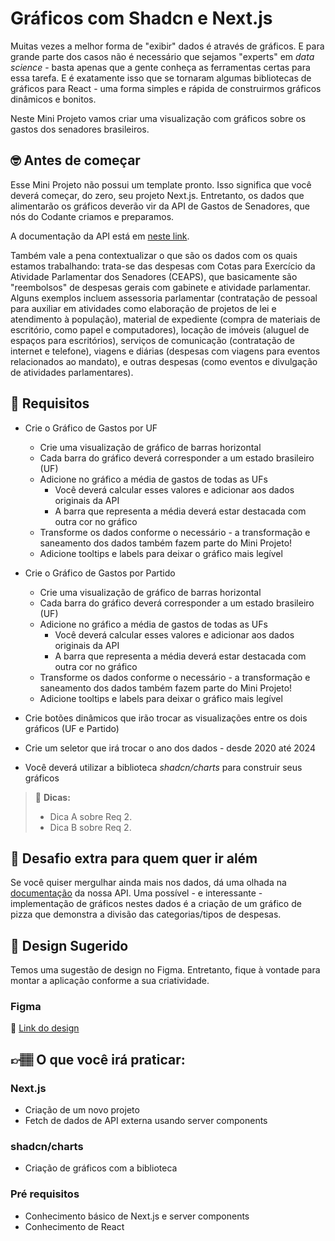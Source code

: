 # Gráficos com Shadcn e Next.js

Muitas vezes a melhor forma de "exibir" dados é através de gráficos. E para grande parte dos casos não é necessário que sejamos "experts" em *data science* - basta apenas que a gente conheça as ferramentas certas para essa tarefa. E é exatamente isso que se tornaram algumas bibliotecas de gráficos para React - uma forma simples e rápida de construirmos gráficos dinâmicos e bonitos.  

Neste Mini Projeto vamos criar uma visualização com gráficos sobre os gastos dos senadores brasileiros.

## 🤓 Antes de começar

Esse Mini Projeto não possui um template pronto. Isso significa que você deverá começar, do zero, seu projeto Next.js. Entretanto, os dados que alimentarão os gráficos deverão vir da API de Gastos de Senadores, que nós do Codante criamos e preparamos. 

A documentação da API está em [neste link](https://docs.apis.codante.io/gastos-senadores). 

Também vale a pena contextualizar o que são os dados com os quais estamos trabalhando: trata-se das despesas com Cotas para Exercício da Atividade Parlamentar dos Senadores (CEAPS), que basicamente são "reembolsos" de despesas gerais com gabinete e atividade parlamentar. Alguns exemplos incluem assessoria parlamentar (contratação de pessoal para auxiliar em atividades como elaboração de projetos de lei e atendimento à população), material de expediente (compra de materiais de escritório, como papel e computadores), locação de imóveis (aluguel de espaços para escritórios), serviços de comunicação (contratação de internet e telefone), viagens e diárias (despesas com viagens para eventos relacionados ao mandato), e outras despesas (como eventos e divulgação de atividades parlamentares).

## 🔨 Requisitos

- Crie o Gráfico de Gastos por UF
	- Crie uma visualização de gráfico de barras horizontal
	- Cada barra do gráfico deverá corresponder a um estado brasileiro (UF) 
	- Adicione no gráfico a média de gastos de todas as UFs
		- Você deverá calcular esses valores e adicionar aos dados originais da API
		- A barra que representa a média deverá estar destacada com outra cor no gráfico
	- Transforme os dados conforme o necessário - a transformação e saneamento dos dados também fazem parte do Mini Projeto!
	- Adicione tooltips e labels para deixar o gráfico mais legível

- Crie o Gráfico de Gastos por Partido
	- Crie uma visualização de gráfico de barras horizontal
	- Cada barra do gráfico deverá corresponder a um estado brasileiro (UF) 
	- Adicione no gráfico a média de gastos de todas as UFs
		- Você deverá calcular esses valores e adicionar aos dados originais da API
		- A barra que representa a média deverá estar destacada com outra cor no gráfico
	- Transforme os dados conforme o necessário - a transformação e saneamento dos dados também fazem parte do Mini Projeto!
	- Adicione tooltips e labels para deixar o gráfico mais legível

- Crie botões dinâmicos que irão trocar as visualizações entre os dois gráficos (UF e Partido)
- Crie um seletor que irá trocar o ano dos dados - desde 2020 até 2024
- Você deverá utilizar a biblioteca *shadcn/charts* para construir seus gráficos


> 👀 **Dicas:**
> - Dica A sobre Req 2.
> - Dica B sobre Req 2.


## 🔨 Desafio extra para quem quer ir além

Se você quiser mergulhar ainda mais nos dados, dá uma olhada na [documentação](https://docs.apis.codante.io/gastos-senadores) da nossa API. Uma possível - e interessante - implementação de gráficos nestes dados é a criação de um gráfico de pizza que demonstra a divisão das categorias/tipos de despesas.

## 🎨 Design Sugerido

Temos uma sugestão de design no Figma. Entretanto, fique à vontade para montar a aplicação conforme a sua criatividade.

### Figma

🔗 [Link do design](https://www.figma.com/community/file/1415654074409973077/mini-projeto-graficos-com-shadcn-charts-e-next-js)

## 👉🏽 O que você irá praticar:

### Next.js

- Criação de um novo projeto
- Fetch de dados de API externa usando server components

### shadcn/charts

- Criação de gráficos com a biblioteca

### Pré requisitos

- Conhecimento básico de Next.js e server components
- Conhecimento de React
